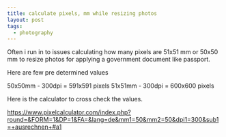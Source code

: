 ```yaml
---
title: calculate pixels, mm while resizing photos
layout: post
tags:
  - photography
---
```


Often i run in to issues calculating how many pixels are 51x51 mm or 50x50 mm to resize photos for applying a government document like passport. 

Here are few pre determined values

50x50mm - 300dpi = 591x591 pixels
51x51mm - 300dpi = 600x600 pixels

Here is the calculator to cross check the values. 

https://www.pixelcalculator.com/index.php?round=&FORM=1&DP=1&FA=&lang=de&mm1=50&mm2=50&dpi1=300&sub1=+ausrechnen+#a1